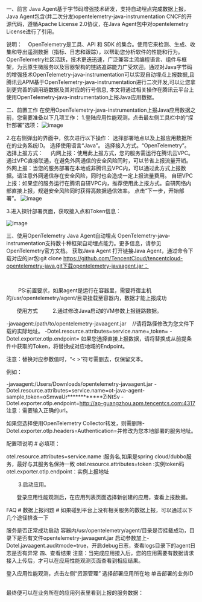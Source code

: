 一、前言
   Java Agent基于字节码增强技术研发，支持自动埋点完成数据上报，Java Agent包含(并二次分发)opentelemetry-java-instrumentation CNCF的开源代码，遵循Apache License 2.0协议，在Java Agent包中对opentelemetry License进行了引用。

说明：
   OpenTelemetry是工具、API 和 SDK 的集合。使用它来检测、生成、收集和导出遥测数据（指标、日志和跟踪），以帮助您分析软件的性能和行为。OpenTelemetry社区活跃，技术更迭迅速，广泛兼容主流编程语言、组件与框架，为云原生微服务以及容器架构的链路追踪能力广受欢迎。通过对Java字节码的增强技术OpenTelemetry-java-instrumentation可以实现自动埋点上报数据,且腾讯云APM基于OpenTelemetry-java-instrumentation进行二次开发,可以让您拿到更完善的调用琏数据及其对应的行号信息, 本文将通过相关操作在腾讯云平台上使用OpenTelemetry-java-instrumentation上报Java应用数据。

二、前置工作
在使用OpenTelemetry-java-instrumentation上报Java应用数据之前，您需要准备以下几项工作：
1.登陆应用性能观测，点击最左侧工具栏中的“探针部署”选项：
![image](https://user-images.githubusercontent.com/64143982/180122557-89c204e4-926a-4840-a556-f8cb272e9890.png)

2.在右侧弹出的界面中，依次进行以下操作：
选择部署地点以及上报应用数据所在的业务系统ID。
选择使用语言“Java”。
选择接入方式。“OpenTelemetry”。
选择上报方式：
    内网上报：使用此上报方式，您的服务需运行在腾讯云VPC。通过VPC直接联通，在避免外网通信的安全风险同时，可以节省上报流量开销。
    外网上报：当您的服务部署在本地或非腾讯云VPC内，可以通过此方式上报数据。请注意外网通信存在安全风险，同时也会造成一定上报流量费用。
    自研VPC上报：如果您的服务运行在腾讯自研VPC内，推荐使用此上报方式。自研网络内部直接上报，规避安全风险同时获得高数据通信效率。
点击“下一步，开始部署”。
![image](https://user-images.githubusercontent.com/64143982/180122863-98f71860-47ea-4eae-946b-f11581d0585f.png)

3.进入探针部署页面，获取接入点和Token信息：

![image](https://user-images.githubusercontent.com/64143982/180122905-3a51c21b-5d22-4fe9-9f19-e748c09c8349.png)

三、使用OpenTelemetry Java Agent自动埋点
OpenTelemetry-java-instrumentation支持数十种框架自动埋点能力。更多信息，请参见OpenTelemetry官方文档。
获取Java Agent
打开链接Java Agent，通过命令下载对应的jar包:git clone https://github.com/TencentCloud/tencentcloud-opentelemetry-java.git下载opentelemetry-javaagent.jar：


                                              

        PS:前置要求，如果agent是运行在容器里，需要将宿主机的/usr/opentelemetry/agent/目录挂载至容器内，数据才能上报成功

       使用方式
         2.通过修改Java启动的VM参数上报链路数据。

-javaagent:/path/to/opentelemetry-javaagent.jar    //请将路径修改为您文件下载的实际地址。
-Dotel.resource.attributes=service.name=<appName>,token=<token>
-Dotel.exporter.otlp.endpoint=<endpoint>
如果您选择直接上报数据，请将<token>替换成从前提条件中获取的Token，将<endpoint>替换成对应地域的Endpoint。

注意：替换对应参数值时，“< >”符号需删去，仅保留文本。

例如：

-javaagent:/Users/Downloads/opentelemetry-javaagent.jar
-Dotel.resource.attributes=service.name=ot-java-agent-sample,token=oSmwaUr************ZiNtSv
-Dotel.exporter.otlp.endpoint=http://ap-guangzhou.apm.tencentcs.com:4317
注意：需要输入正确的url。

如果您选择使用OpenTelemetry Collector转发，则需删除-Dotel.exporter.otlp.headers=Authentication=<token>并修改<endpoint>为您本地部署的服务地址。

配置项说明 #
必填项：

otel.resource.attributes=service.name :服务名,如果是spring cloud/dubbo服务，最好与其服务名保持一致
otel.resource.attributes=token :实例token码
otel.exporter.otlp.endpoint：实例上报地址


        3.启动应用。

       登录应用性能观测后，在应用列表页面选择新创建的应用，查看上报数据。

FAQ #
数据上报问题 #
如果碰到平台上没有相关服务的数据上报，可以通过以下几个途径排查一下

服务是否正常成功启动
容器内/usr/opentelemetry/agent/目录是否挂载成功，目录下是否有文件opentelemetry-javaagent.jar
启动参数加上-Dotel.javaagent.auditmode=true，开启debug日志，查看logs目录下的agent日志是否有异常
四、查看结果
注意：当完成应用接入后，您的应用需要有数据请求接入上传后，才可以在应用性能观测页面查看到相应结果。

登入应用性能观测，点击左侧“资源管理”
选择部署应用所在地
单击部署的业务ID
                                  

最终便可以在业务所在的应用列表里看到上报的服务数据：

